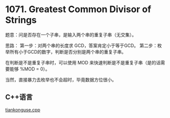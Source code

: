 # 1071. Greatest Common Divisor of Strings


题意：问是否存在一个子串，是输入两个串的重复子串（无交集）。

思路：
第一步：对两个串的长度求 GCD，答案肯定小于等于GCD。
第二步：枚举所有小于GCD的数字，判断是否分别是两个串的重复子串。

在判断是不是重复子串时，可以使用 MOD 来快速判断是不是重复子串（是的话需要能够 %MOD = 0）。


当然，直接暴力去枚举也不会超时，毕竟数据方位很小。  


## C++语言  

[tiankonguse.cpp](./1071-tiankonguse.cpp)

